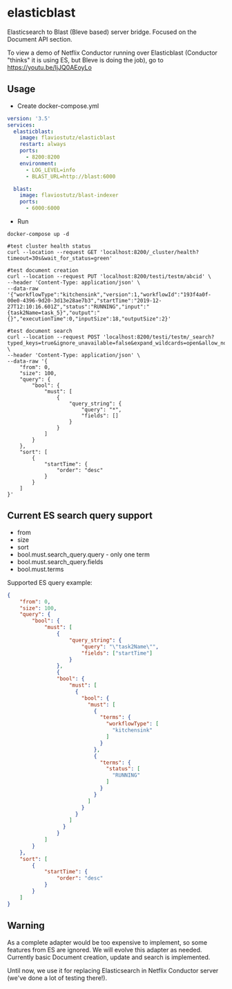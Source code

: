 # elasticblast
Elasticsearch to Blast (Bleve based) server bridge. Focused on the Document API section.

To view a demo of Netflix Conductor running over Elasticblast (Conductor "thinks" it is using ES, but Bleve is doing the job), go to https://youtu.be/IjJQ0AEoyLo

## Usage

* Create docker-compose.yml

```yml
version: '3.5'
services:
  elasticblast:
    image: flaviostutz/elasticblast
    restart: always
    ports:
      - 8200:8200
    environment:
      - LOG_LEVEL=info
      - BLAST_URL=http://blast:6000

  blast:
    image: flaviostutz/blast-indexer
    ports:
      - 6000:6000
```

* Run 

```shell
docker-compose up -d

#test cluster health status
curl --location --request GET 'localhost:8200/_cluster/health?timeout=30s&wait_for_status=green'

#test document creation
curl --location --request PUT 'localhost:8200/testi/testm/abcid' \
--header 'Content-Type: application/json' \
--data-raw '{"workflowType":"kitchensink","version":1,"workflowId":"193f4a0f-00e0-4396-9d20-3d13e28ae7b3","startTime":"2019-12-27T12:10:16.601Z","status":"RUNNING","input":"{task2Name=task_5}","output":"{}","executionTime":0,"inputSize":18,"outputSize":2}'

#test document search
curl --location --request POST 'localhost:8200/testi/testm/_search?typed_keys=true&ignore_unavailable=false&expand_wildcards=open&allow_no_indices=true&search_type=query_then_fetch&batched_reduce_size=512' \
--header 'Content-Type: application/json' \
--data-raw '{
    "from": 0,
    "size": 100,
    "query": {
        "bool": {
            "must": [
                {
                    "query_string": {
                        "query": "*",
                        "fields": []
                    }
                }
            ]
        }
    },
    "sort": [
        {
            "startTime": {
                "order": "desc"
            }
        }
    ]
}'
```

## Current ES search query support

* from
* size
* sort
* bool.must.search_query.query - only one term
* bool.must.search_query.fields
* bool.must.terms

Supported ES query example:

```json
{
    "from": 0,
    "size": 100,
    "query": {
        "bool": {
            "must": [
                {
                    "query_string": {
                        "query": "\"task2Name\"",
                        "fields": ["startTime"]
                    }
                },
		        {
				"bool": {
		            "must": [
		              {
		                "bool": {
		                  "must": [
		                    {
		                      "terms": {
		                        "workflowType": [
		                          "kitchensink"
		                        ]
		                      }
		                    },
		                    {
		                      "terms": {
		                        "status": [
		                          "RUNNING"
		                        ]
		                      }
		                    }
		                  ]
		                }
		              }
		            ]
		          }
		        }
            ]
        }
    },
    "sort": [
        {
            "startTime": {
                "order": "desc"
            }
        }
    ]
}
```

## Warning

As a complete adapter would be too expensive to implement, so some features from ES are ignored. We will evolve this adapter as needed. Currently basic Document creation, update and search is implemented.

Until now, we use it for replacing Elasticsearch in Netflix Conductor server (we've done a lot of testing there!).
